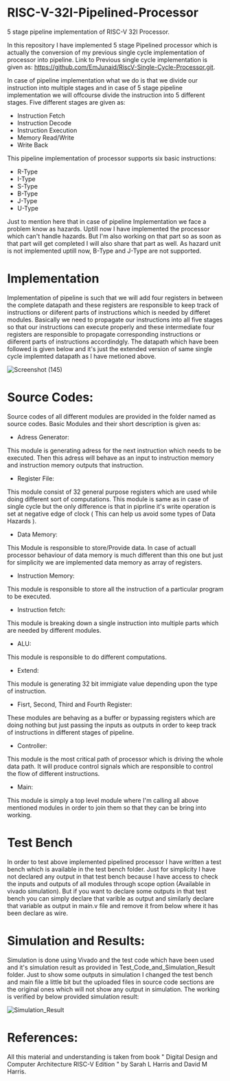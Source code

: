# RISC-V-32I-Pipelined-Processor
5 stage pipeline implementation of RISC-V 32I Processor.

In this repository I have implemented 5 stage Pipelined processor which is actually the conversion of my previous single cycle implementation of processor into pipeline.
Link to Previous single cycle implementation is given as: https://github.com/EmJunaid/RiscV-Single-Cycle-Processor.git.

In case of pipeline implementation what we do is that we divide our instruction into multiple stages and in case of 5 stage pipeline implementation we will offcourse divide the instruction into 5 different stages. Five different stages are given as:
- Instruction Fetch
- Instruction Decode
- Instruction Execution
- Memory Read/Write
- Write Back

This pipeline implementation of processor supports six basic instructions:
- R-Type
- I-Type
- S-Type
- B-Type
- J-Type
- U-Type

Just to mention here that in case of pipeline Implementation we face a problem know as hazards. Uptill now I have implemented the processor which can't handle hazards.
But I'm also working on that part so as soon as that part will get completed I will also share that part as well.
As hazard unit is not implemented uptill now, B-Type and J-Type are not supported.

# Implementation
Implementation of pipeline is such that we will add four registers in between the complete datapath and these registers are responsible to keep track of instructions or diiferent parts of instructions which is needed by differet modules. Basically we need to propagate our instructions into all five stages so that our instructions can execute properly and these intermediate four registers are responsible to propagate corresponding instructions or diiferent parts of instructions accordindgly. The datapath which have been followed is given below and it's just the extended version of same single cycle implemted datapath as I have metioned above.  

![Screenshot (145)](https://user-images.githubusercontent.com/93525537/140507957-13360c2d-7322-4911-a261-8cd23206a818.png)

# Source Codes:
Source codes of all different modules are provided in the folder named as source codes. Basic Modules and their short description is given as:
- Adress Generator:

This module is generating adress for the next instruction which needs to be executed. Then this adress will behave as an input to instruction memory and instruction memory outputs that instruction.
- Register File:

This module consist of 32 general purpose registers which are used while doing different sort of computations. This module is same as in case of single cycle but the only difference is that in piprline it's write operation is set at negative edge of clock ( This can help us avoid some types of Data Hazards ).
- Data Memory:

This Module is responsible to store/Provide data. In case of actuall processor behaviour of data memory is much different than this one but just for simplicity we are implemented data memory as array of registers.
- Instruction Memory:

This module is responsible to store all the instruction of a particular program to be executed.
- Instruction fetch:

This module is breaking down a single instruction into multiple parts which are needed by different modules.
- ALU:

This module is responsible to do different computations.
- Extend:

This module is generating 32 bit immigiate value depending upon the type of instruction.
- Fisrt, Second, Third and Fourth Register:

These modules are behaving as a buffer or bypassing registers which are doing nothing but just passing the inputs as outputs in order to keep track of instructions in different stages of pipeline.
- Controller:

This module is the most critical path of processor which is driving the whole data path. It will produce control signals which are responsible to control the flow of different instructions.
- Main:

This module is simply a top level module where I'm calling all above mentioned modules in order to join them so that they can be bring into working.

# Test Bench
In order to test above implemented pipelined processor I have written a test bench which is available in the test bench folder. Just for simplicity I have not declared any output in that test bench because I have access to check the inputs and outputs of all modules through scope option (Available in vivado simulation). But if you want to declare some outputs in that test bench you can simply declare that varible as output and similarly declare that variable as output in main.v file and remove it from below where it has been declare as wire.

# Simulation and Results:
Simulation is done using Vivado and the test code which have been used and it's simulation result as provided in Test_Code_and_Simulation_Result folder. Just to show some outputs in simulation I changed the test bench and main file a little bit but the uploaded files in source code sections are the original ones which will not show any output in simulation. The working is verified by below provided simulation result:

![Simulation_Result](https://user-images.githubusercontent.com/93525537/140512946-72a85df9-854a-4a1f-b665-1d3d99e08931.png)

# References:
All this material and understanding is taken from book " Digital Design and Computer Architecture RISC-V Edition " by Sarah L Harris and David M Harris.








